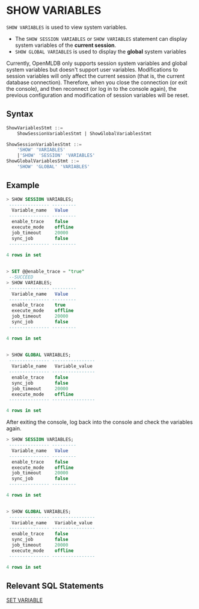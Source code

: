 # SHOW VARIABLES
`SHOW VARIABLES` is used to view system variables.
- The `SHOW SESSION VARIABLES` or `SHOW VARIABLES` statement can display system variables of the **current session**.
- `SHOW GLOBAL VARIABLES` is used to display the **global** system variables

Currently, OpenMLDB only supports session system variables and global system variables but doesn't support user variables. Modifications to session variables will only affect the current session (that is, the current database connection). Therefore, when you close the connection (or exit the console), and then reconnect (or log in to the console again), the previous configuration and modification of session variables will be reset.

## Syntax
```sql
ShowVariablesStmt ::=
	ShowSessionVariablesStmt | ShowGlobalVariablesStmt

ShowSessionVariablesStmt ::= 
	'SHOW' 'VARIABLES'
	|'SHOW' 'SESSION' 'VARIABLES'
ShowGlobalVariablesStmt ::=
    'SHOW' 'GLOBAL' 'VARIABLES'
```



## Example

```sql
> SHOW SESSION VARIABLES;
 --------------- ---------
  Variable_name   Value
 --------------- ---------
  enable_trace    false
  execute_mode    offline
  job_timeout     20000
  sync_job        false
 --------------- ---------

4 rows in set
 
      
> SET @@enable_trace = "true"
 --SUCCEED
> SHOW VARIABLES;
 --------------- ---------
  Variable_name   Value
 --------------- ---------
  enable_trace    true
  execute_mode    offline
  job_timeout     20000
  sync_job        false
 --------------- ---------

4 rows in set
   
      
> SHOW GLOBAL VARIABLES;
 --------------- ----------------
  Variable_name   Variable_value
 --------------- ----------------
  enable_trace    false
  sync_job        false
  job_timeout     20000
  execute_mode    offline
 --------------- ----------------

4 rows in set     
```

After exiting the console, log back into the console and check the variables again.

```sql
> SHOW SESSION VARIABLES;
 --------------- ---------
  Variable_name   Value
 --------------- ---------
  enable_trace    false
  execute_mode    offline
  job_timeout     20000
  sync_job        false
 --------------- ---------

4 rows in set

      
> SHOW GLOBAL VARIABLES;
 --------------- ----------------
  Variable_name   Variable_value
 --------------- ----------------
  enable_trace    false
  sync_job        false
  job_timeout     20000
  execute_mode    offline
 --------------- ----------------

4 rows in set 
```



## Relevant SQL Statements

[SET VARIABLE](../ddl/SET_STATEMENT.md)

